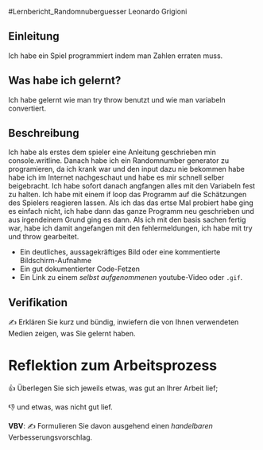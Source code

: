 #Lernbericht_Randomnuberguesser
Leonardo Grigioni

## Einleitung
Ich habe ein Spiel programmiert indem man Zahlen erraten muss.

## Was habe ich gelernt?

Ich habe gelernt wie man try throw benutzt und wie man variabeln convertiert.

## Beschreibung
Ich habe als erstes dem spieler eine Anleitung geschrieben min console.writline.
Danach habe ich ein Randomnumber generator zu programieren, da ich krank war und den input dazu nie bekommen habe habe ich im Internet nachgeschaut und habe es mir schnell selber beigebracht.
Ich habe sofort danach angfangen alles mit den Variabeln fest zu halten. Ich habe mit einem if loop das Programm auf die Schätzungen des Spielers reagieren lassen.
Als ich das das ertse Mal probiert habe ging es einfach nicht, ich habe dann das ganze Programm neu geschrieben und aus irgendeinem Grund ging es dann.
Als ich mit den basis sachen fertig war, habe ich damit angefangen mit den fehlermeldungen, ich habe mit try und throw gearbeitet.



* Ein deutliches, aussagekräftiges Bild oder eine kommentierte Bildschirm-Aufnahme
* Ein gut dokumentierter Code-Fetzen
* Ein Link zu einem *selbst aufgenommenen* youtube-Video oder `.gif`.

## Verifikation

✍️ Erklären Sie kurz und bündig, inwiefern die von Ihnen verwendeten Medien zeigen, was Sie gelernt haben.

# Reflektion zum Arbeitsprozess

👍 Überlegen Sie sich jeweils etwas, was gut an Ihrer Arbeit lief; 

👎 und etwas, was nicht gut lief.

**VBV**: ✍️ Formulieren Sie davon ausgehend einen *handelbaren* Verbesserungsvorschlag.
